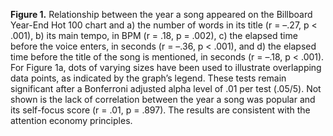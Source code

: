 __Figure 1.__ Relationship between the year a song appeared on the Billboard Year-End Hot 100 chart and
a) the number of words in its title (r = –.27, p < .001), b) its main tempo, in BPM (r = .18, p = .002), c) the elapsed time before the voice enters, in seconds (r = –.36, p < .001), and d) the elapsed time before the title of the song is mentioned, in seconds (r = –.18, p < .001). For Figure 1a, dots of varying sizes have been used to illustrate overlapping data points, as indicated by the graph’s legend. These tests remain significant after a Bonferroni adjusted alpha level of .01 per test (.05/5). Not shown is the lack of correlation between the year a song was popular and its self-focus score (r = .01, p = .897). The results are consistent with the attention economy principles.
